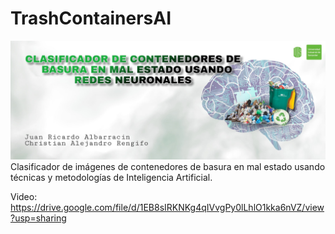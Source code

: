 # TrashContainersAI
<img src="Banner.jpg" style="width:800px;">
Clasificador de imágenes de contenedores de basura en mal estado usando técnicas y metodologías de Inteligencia Artificial.


Video: https://drive.google.com/file/d/1EB8sIRKNKg4qIVvgPy0lLhlO1kka6nVZ/view?usp=sharing
